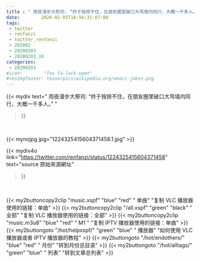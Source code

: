 ```yaml
---
title : " 雨夜漫步大祭司: “终于按捺不住，在朋友圈里破口大骂墙内同行，大概一千多人。”  "
date:        2020-02-03T16:56:31-07:00
tags:
 - twitter
 - renfanzi
 - twitter_renfanzi
 - 202002
 - 20200203
 - 20200203_16
categories:
 - 20200203
#icon:        "fas fa-lock-open"
#resImgTeaser: teaserpics/wikipedia.org/emacs-jokes.png
---
```


{{< mydiv text=" 雨夜漫步大祭司: “终于按捺不住，在朋友圈里破口大骂墙内同行，大概一千多人。”  "
>}}
<br>


 {{< mynojpg jpg="1224325415604371458.1.jpg" >}}<br> 



{{< mydiv4o link="https://twitter.com/renfanzi/status/1224325415604371458"
text="source 原始來源網址"
>}}


<br>



{{< my2buttoncopy2clip "music.xspf"        "blue"   "red"    " 单曲"  "复制 VLC 播放器使用的链接：单曲" >}} {{< my2buttoncopy2clip "/all.xspf"         "green"  "black"  " 全部"  "复制 VLC 播放器使用的链接：全部" >}} {{< my2buttoncopy2clip "music.m3u8"        "blue"   "red"    " M1 "    "复制 IPTV 播放器使用的链接：单曲" >}} {{< my2buttongoto      "/hot/helpxspf/"    "green"  "blue"   " 播放器" "如何使用 VLC 播放器或者 IPTV 播放器的教程" >}} {{< my2buttongoto      "/hot/endothers/"   "blue"   "red"    " 月份"   "转到月份总目录" >}} {{< my2buttongoto      "/hot/alltags/"     "green"  "blue"   " 列表"   "转到文章总列表" >}} 
